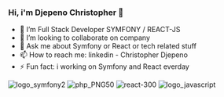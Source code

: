 ### Hi, i'm Djepeno Christopher 👋

- 🌱 I’m Full Stack Developer SYMFONY / REACT-JS
- 👯 I’m looking to collaborate on company
- 💬 Ask me about Symfony or React or tech related stuff 
- 📫 How to reach me: linkedin - Christopher Djepeno
- ⚡ Fun fact: i working on Symfony and React everday

![logo_symfony2](https://user-images.githubusercontent.com/43074465/98482885-9fbb5500-2204-11eb-9bf7-63e79718693f.png)
![php_PNG50](https://user-images.githubusercontent.com/43074465/98482744-af866980-2203-11eb-95e6-a137a3d38c6a.png)
![react-300](https://user-images.githubusercontent.com/43074465/105323114-0d530c80-5bca-11eb-8071-21532045bac0.png)
![logo_javascript](https://user-images.githubusercontent.com/43074465/98482792-fecc9a00-2203-11eb-8461-ceb47c8a20a8.png)



